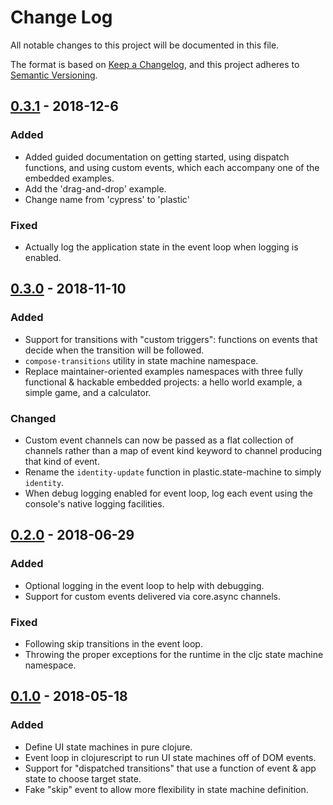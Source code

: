 # Change Log

All notable changes to this project will be documented in this file.

The format is based on [Keep a Changelog](https://keepachangelog.com/en/1.0.0/),
and this project adheres to [Semantic Versioning](https://semver.org/spec/v2.0.0.html).

## [0.3.1] - 2018-12-6
### Added
- Added guided documentation on getting started, using dispatch functions, and using custom events, which each accompany one of the embedded examples.
- Add the 'drag-and-drop' example.
- Change name from 'cypress' to 'plastic'

### Fixed
- Actually log the application state in the event loop when logging is enabled.

## [0.3.0] - 2018-11-10
### Added
- Support for transitions with "custom triggers": functions on events that decide when the transition will be followed.
- `compose-transitions` utility in state machine namespace.
- Replace maintainer-oriented examples namespaces with three fully functional & hackable embedded projects: a hello world example, a simple game, and a calculator.

### Changed
- Custom event channels can now be passed as a flat collection of channels rather than a map of event kind keyword to channel producing that kind of event.
- Rename the `identity-update` function in plastic.state-machine to simply `identity`.
- When debug logging enabled for event loop, log each event using the console's native logging facilities.

## [0.2.0] - 2018-06-29
### Added
- Optional logging in the event loop to help with debugging.
- Support for custom events delivered via core.async channels.

### Fixed
- Following skip transitions in the event loop.
- Throwing the proper exceptions for the runtime in the cljc state machine namespace.

## [0.1.0] - 2018-05-18
### Added
- Define UI state machines in pure clojure.
- Event loop in clojurescript to run UI state machines off of DOM events.
- Support for "dispatched transitions" that use a function of event & app state to choose target state.
- Fake "skip" event to allow more flexibility in state machine definition.

[0.3.1]: https://github.com/aperiodic/plastic/compare/0.3.0...0.3.1
[0.3.0]: https://github.com/aperiodic/plastic/compare/0.2.0...0.3.0
[0.2.0]: https://github.com/aperiodic/plastic/compare/0.1.0...0.2.0
[0.1.0]: https://github.com/aperiodic/plastic/releases/tag/0.1.0

